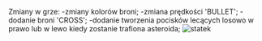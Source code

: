 Zmiany w grze:
-zmiany kolorów broni;
-zmiana prędkości 'BULLET';
-dodanie broni 'CROSS';
-dodanie tworzenia pocisków lecących losowo w prawo lub w lewo kiedy zostanie trafiona asteroida;
![statek](https://github.com/user-attachments/assets/442426ba-730a-4f6d-9601-df3f0c831ddd)
